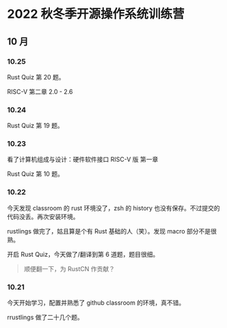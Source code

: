 # 2022 秋冬季开源操作系统训练营

## 10 月

### 10.25

Rust Quiz 第 20 题。

RISC-V 第二章 2.0 - 2.6

### 10.24

Rust Quiz 第 19 题。

### 10.23

看了计算机组成与设计：硬件软件接口 RISC-V 版 第一章

Rust Quiz 第 10 题。

### 10.22

今天发现 classroom 的 rust 环境没了，zsh 的 history 也没有保存。不过提交的代码没丢。再次安装环境。

rustlings 做完了，姑且算是个有 Rust 基础的人（笑）。发现 macro 部分不是很熟。

开启 Rust Quiz，今天做了/翻译到第 6 道题，题目很细。

> 顺便翻一下，为 RustCN 作贡献？

### 10.21

今天开始学习，配置并熟悉了 github classroom 的环境，真不错。

rrustlings 做了二十几个题。

